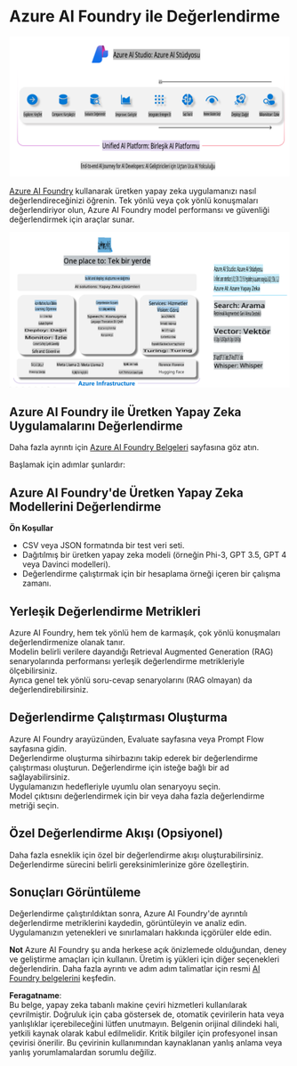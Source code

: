 # **Azure AI Foundry ile Değerlendirme**

![aistudo](../../../../../translated_images/AIFoundry.61da8c74bccc0241ce9a4cb53a170912245871de9235043afcb796ccbc076fdc.tr.png)

[Azure AI Foundry](https://ai.azure.com?WT.mc_id=aiml-138114-kinfeylo) kullanarak üretken yapay zeka uygulamanızı nasıl değerlendireceğinizi öğrenin. Tek yönlü veya çok yönlü konuşmaları değerlendiriyor olun, Azure AI Foundry model performansı ve güvenliği değerlendirmek için araçlar sunar.

![aistudo](../../../../../translated_images/AIPortfolio.5aaa2b25e9157624a4542fe041d66a96a1c1ec6007e4e5aadd926c6ec8ce18b3.tr.png)

## Azure AI Foundry ile Üretken Yapay Zeka Uygulamalarını Değerlendirme
Daha fazla ayrıntı için [Azure AI Foundry Belgeleri](https://learn.microsoft.com/azure/ai-studio/how-to/evaluate-generative-ai-app?WT.mc_id=aiml-138114-kinfeylo) sayfasına göz atın.

Başlamak için adımlar şunlardır:

## Azure AI Foundry'de Üretken Yapay Zeka Modellerini Değerlendirme

**Ön Koşullar**

- CSV veya JSON formatında bir test veri seti.
- Dağıtılmış bir üretken yapay zeka modeli (örneğin Phi-3, GPT 3.5, GPT 4 veya Davinci modelleri).
- Değerlendirme çalıştırmak için bir hesaplama örneği içeren bir çalışma zamanı.

## Yerleşik Değerlendirme Metrikleri

Azure AI Foundry, hem tek yönlü hem de karmaşık, çok yönlü konuşmaları değerlendirmenize olanak tanır.  
Modelin belirli verilere dayandığı Retrieval Augmented Generation (RAG) senaryolarında performansı yerleşik değerlendirme metrikleriyle ölçebilirsiniz.  
Ayrıca genel tek yönlü soru-cevap senaryolarını (RAG olmayan) da değerlendirebilirsiniz.

## Değerlendirme Çalıştırması Oluşturma

Azure AI Foundry arayüzünden, Evaluate sayfasına veya Prompt Flow sayfasına gidin.  
Değerlendirme oluşturma sihirbazını takip ederek bir değerlendirme çalıştırması oluşturun. Değerlendirme için isteğe bağlı bir ad sağlayabilirsiniz.  
Uygulamanızın hedefleriyle uyumlu olan senaryoyu seçin.  
Model çıktısını değerlendirmek için bir veya daha fazla değerlendirme metriği seçin.

## Özel Değerlendirme Akışı (Opsiyonel)

Daha fazla esneklik için özel bir değerlendirme akışı oluşturabilirsiniz. Değerlendirme sürecini belirli gereksinimlerinize göre özelleştirin.

## Sonuçları Görüntüleme

Değerlendirme çalıştırıldıktan sonra, Azure AI Foundry'de ayrıntılı değerlendirme metriklerini kaydedin, görüntüleyin ve analiz edin.  
Uygulamanızın yetenekleri ve sınırlamaları hakkında içgörüler elde edin.

**Not** Azure AI Foundry şu anda herkese açık önizlemede olduğundan, deney ve geliştirme amaçları için kullanın. Üretim iş yükleri için diğer seçenekleri değerlendirin. Daha fazla ayrıntı ve adım adım talimatlar için resmi [AI Foundry belgelerini](https://learn.microsoft.com/azure/ai-studio/?WT.mc_id=aiml-138114-kinfeylo) keşfedin.

**Feragatname**:  
Bu belge, yapay zeka tabanlı makine çeviri hizmetleri kullanılarak çevrilmiştir. Doğruluk için çaba göstersek de, otomatik çevirilerin hata veya yanlışlıklar içerebileceğini lütfen unutmayın. Belgenin orijinal dilindeki hali, yetkili kaynak olarak kabul edilmelidir. Kritik bilgiler için profesyonel insan çevirisi önerilir. Bu çevirinin kullanımından kaynaklanan yanlış anlama veya yanlış yorumlamalardan sorumlu değiliz.